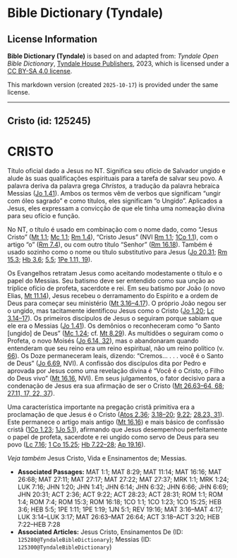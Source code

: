 # Bible Dictionary (Tyndale)

## License Information

**Bible Dictionary (Tyndale)** is based on and adapted from: _Tyndale Open Bible Dictionary_, [Tyndale House Publishers](https://tyndaleopenresources.com/), 2023, which is licensed under a [CC BY-SA 4.0 license](https://creativecommons.org/licenses/by-sa/4.0/legalcode.en).

This markdown version (created `2025-10-17`) is provided under the same license.



--------------------------------

## Cristo (id: 125245)

CRISTO
======

Título oficial dado a Jesus no NT. Significa seu ofício de Salvador ungido e alude às suas qualificações espirituais para a tarefa de salvar seu povo. A palavra deriva da palavra grega *Christos,* a tradução da palavra hebraica Messias ([Jo 1\.41](https://ref.ly/John1:41)). Ambos os termos vêm de verbos que significam “ungir com óleo sagrado” e como títulos, eles significam “o Ungido”. Aplicados a Jesus, eles expressam a convicção de que ele tinha uma nomeação divina para seu ofício e função.

No NT, o título é usado em combinação com o nome dado, como “Jesus Cristo” ([Mt 1\.1](https://ref.ly/Matt1:1); [Mc 1\.1](https://ref.ly/Mark1:1); [Rm 1\.4](https://ref.ly/Rom1:4)), “Cristo Jesus” (NVI [Rm 1\.1](https://ref.ly/Rom1:1); [1Co 1\.1](https://ref.ly/1Cor1:1)), com o artigo “o” ([Rm 7\.4](https://ref.ly/Rom7:4)), ou com outro título “Senhor” ([Rm 16\.18](https://ref.ly/Rom16:18)). Também é usado sozinho como o nome ou título substitutivo para Jesus ([Jo 20\.31](https://ref.ly/John20:31); [Rm 15\.3](https://ref.ly/Rom15:3); [Hb 3\.6](https://ref.ly/Heb3:6); [5\.5](https://ref.ly/Heb5:5); [1Pe 1\.11, 19](https://ref.ly/1Pet1:11)).

Os Evangelhos retratam Jesus como aceitando modestamente o título e o papel do Messias. Seu batismo deve ser entendido como sua unção ao tríplice ofício de profeta, sacerdote e rei. Em seu batismo por João (o novo Elias, [Mt 11\.14](https://ref.ly/Matt11:14)), Jesus recebeu o derramamento do Espírito e a ordem de Deus para começar seu ministério ([Mt 3\.16–4\.17](https://ref.ly/Matt3:16-Matt4:17)). O próprio João negou ser o ungido, mas tacitamente identificou Jesus como o Cristo ([Jo 1\.20](https://ref.ly/John1:20); [Lc 3\.14–17](https://ref.ly/Luke3:14-Luke3:17)). Os primeiros discípulos de Jesus o seguiram porque sabiam que ele era o Messias ([Jo 1\.41](https://ref.ly/John1:41)). Os demônios o reconheceram como “o Santo \[ungido] de Deus” ([Mc 1\.24](https://ref.ly/Mark1:24); cf. [Mt 8\.29](https://ref.ly/Matt8:29)). As multidões o seguiram como o Profeta, o novo Moisés ([Jo 6\.14, 32](https://ref.ly/John6:14)), mas o abandonaram quando entenderam que seu reino era um reino espiritual, não um reino político (v. [66](https://ref.ly/John6:66)). Os Doze permaneceram leais, dizendo: “Cremos… . . . você é o Santo de Deus” ([Jo 6\.69](https://ref.ly/John6:69), NVI). A confissão dos discípulos dita por Pedro e aprovada por Jesus como uma revelação divina é “Você é o Cristo, o Filho do Deus vivo” ([Mt 16\.16](https://ref.ly/Matt16:16), NVI). Em seus julgamentos, o fator decisivo para a condenação de Jesus era sua afirmação de ser o Cristo ([Mt 26\.63–64, 68](https://ref.ly/Matt26:63-Matt26:64); [27\.11, 17, 22, 37](https://ref.ly/Matt27:11)).

Uma característica importante na pregação cristã primitiva era a proclamação de que Jesus é o Cristo ([Atos 2\.36](https://ref.ly/Acts2:36); [3\.18–20](https://ref.ly/Acts3:18-Acts3:20); [9\.22](https://ref.ly/Acts9:22); [28\.23, 31](https://ref.ly/Acts28:23)). Este permanece o artigo mais antigo ([Mt 16\.16](https://ref.ly/Matt16:16)) e mais básico de confissão cristã ([1Co 1\.23](https://ref.ly/1Cor1:23); [1Jo 5\.1](https://ref.ly/1John5:1)), afirmando que Jesus desempenhou perfeitamente o papel de profeta, sacerdote e rei ungido como servo de Deus para seu povo ([Lc 7\.16](https://ref.ly/Luke7:16); [1 Co 15\.25](https://ref.ly/1Cor15:25); [Hb 7\.22–28](https://ref.ly/Heb7:22-Heb7:28); [Ap 19\.16](https://ref.ly/Rev19:16)).

*Veja também* Jesus Cristo, Vida e Ensinamentos de; Messias.

* **Associated Passages:** MAT 1:1; MAT 8:29; MAT 11:14; MAT 16:16; MAT 26:68; MAT 27:11; MAT 27:17; MAT 27:22; MAT 27:37; MRK 1:1; MRK 1:24; LUK 7:16; JHN 1:20; JHN 1:41; JHN 6:14; JHN 6:32; JHN 6:66; JHN 6:69; JHN 20:31; ACT 2:36; ACT 9:22; ACT 28:23; ACT 28:31; ROM 1:1; ROM 1:4; ROM 7:4; ROM 15:3; ROM 16:18; 1CO 1:1; 1CO 1:23; 1CO 15:25; HEB 3:6; HEB 5:5; 1PE 1:11; 1PE 1:19; 1JN 5:1; REV 19:16; MAT 3:16–MAT 4:17; LUK 3:14–LUK 3:17; MAT 26:63–MAT 26:64; ACT 3:18–ACT 3:20; HEB 7:22–HEB 7:28
* **Associated Articles:** Jesus Cristo, Ensinamentos De (ID: `125280@TyndaleBibleDictionary`); Messias (ID: `125300@TyndaleBibleDictionary`)

